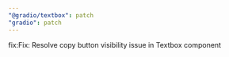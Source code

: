 ```yaml
---
"@gradio/textbox": patch
"gradio": patch
---
```


fix:Fix: Resolve copy button visibility issue in Textbox component
